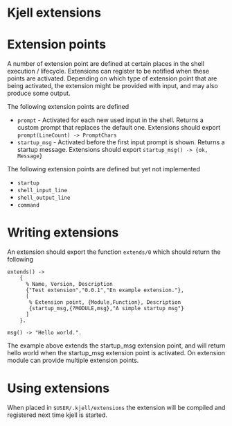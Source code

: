 Kjell extensions
================

# Extension points

A number of extension point are defined at certain places in the shell execution / lifecycle. Extensions can register to be notified when these points are activated. Depending on which type of extension point that are being activated, the extension might be provided with input, and may also produce some output.

The following extension points are defined

* `prompt` - Activated for each new used input in the shell. 
  Returns a custom prompt that replaces the default one.
  Extensions should export `prompt(LineCount) -> PromptChars`
* `startup_msg` - Activated before the first input prompt is shown.
  Returns a startup message. Extensions should export `startup_msg() -> {ok, Message}`

The following extension points are defined but yet not implemented

* `startup`
* `shell_input_line`
* `shell_output_line`
* `command`

# Writing extensions

An extension should export the function `extends/0` which should return the following

```
extends() ->
    {
      % Name, Version, Description
      {"Test extension","0.0.1","En example extension."},
      [
       % Extension point, {Module,Function}, Description
       {startup_msg,{?MODULE,msg},"A simple startup msg"}
      ]
    }.

msg() -> "Hello world.".
```   

The example above extends the startup_msg extension point, and will return hello world when the startup_msg extension point is activated.
On extension module can provide multiple extension points.

# Using extensions

When placed in `$USER/.kjell/extensions` the extension will be compiled and registered next time kjell is started. 
